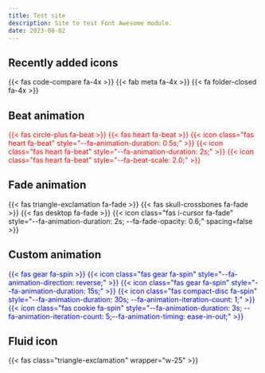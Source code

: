 ```yaml
---
title: Test site
description: Site to test Font Awesome module.
date: 2023-08-02
---
```


## Recently added icons

{{< fas code-compare fa-4x >}}
{{< fab meta fa-4x >}}
{{< fa folder-closed fa-4x >}}

## Beat animation

<div class="fa-3x" style="color: red">
  {{< fas circle-plus fa-beat >}}
  {{< fas heart fa-beat >}}
  {{< icon class="fas heart fa-beat" style="--fa-animation-duration: 0.5s;" >}}
  {{< icon class="fas heart fa-beat" style="--fa-animation-duration: 2s;" >}}
  {{< icon class="fas heart fa-beat" style="--fa-beat-scale: 2.0;" >}}
</div>

## Fade animation

<div class="fa-3x">
  {{< fas triangle-exclamation fa-fade >}}
  {{< fas skull-crossbones fa-fade >}}
  {{< fas desktop fa-fade >}}
  {{< icon class="fas i-cursor fa-fade" style="--fa-animation-duration: 2s; --fa-fade-opacity: 0.6;" spacing=false >}}
</div>

## Custom animation

<div class="fa-3x" style="color: blue">
  {{< fas gear fa-spin >}}
  {{< icon class="fas gear fa-spin" style="--fa-animation-direction: reverse;" >}}
  {{< icon class="fas gear fa-spin" style="--fa-animation-duration: 15s;" >}}
  {{< icon class="fas compact-disc fa-spin" style="--fa-animation-duration: 30s; --fa-animation-iteration-count: 1;" >}}
  {{< icon class="fas cookie fa-spin" style="--fa-animation-duration: 3s; --fa-animation-iteration-count: 5;--fa-animation-timing: ease-in-out;" >}}
</div>

## Fluid icon

{{< fas class="triangle-exclamation" wrapper="w-25" >}}
